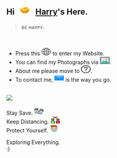 ## Hi &nbsp; <img src="https://raw.githubusercontent.com/Harry-Yep/Harry-Yep/master/img/Shake-Hands-Facebook.png" width="25" height="25"> &nbsp; [Harry](https://www.hiio.me)'s Here.

>ʙᴇ ʜᴀᴘᴘʏ.

</br>

- Press this [<img src="https://raw.githubusercontent.com/Harry-Yep/Harry-Yep/master/img/Earth-Globe-Vectors%20Market.svg" width="25" height="20">](https://www.hiio.me) to enter my Website.
- You can find my Photographs via [<img src="https://raw.githubusercontent.com/Harry-Yep/Harry-Yep/master/img/Photos-DinosoftLabs.svg" width="25" height="20">](https://photo.hiio.me).
- About me please move to [<img src="https://raw.githubusercontent.com/Harry-Yep/Harry-Yep/master/img/About-bqlqn.svg" width="25" height="20">](https://about.hiio.me).
- To contact me, [<img src="https://raw.githubusercontent.com/Harry-Yep/Harry-Yep/master/img/Mail-Pixel%20perfect.svg" width="25" height="20">](mailto:hi@hiio.me) is the way you go.

</br>

<img src="https://github-readme-stats.vercel.app/api/top-langs/?username=Harry-Yep&layout=compact&show_icons=true&hide_border=true&title_color=48b5e0">

</br>

Stay Save. <img src="https://raw.githubusercontent.com/Harry-Yep/Harry-Yep/master/img/Gloves-Freepik.svg" width="25" height="20">
</br>
Keep Distancing. <img src="https://raw.githubusercontent.com/Harry-Yep/Harry-Yep/master/img/Social-Distancing-catkuro.svg" width="25" height="20">
</br>
Protect Yourself. <img src="https://raw.githubusercontent.com/Harry-Yep/Harry-Yep/master/img/Mask-monkik.svg" width="25" height="20">

Exploring Everything.
<br>
:)

